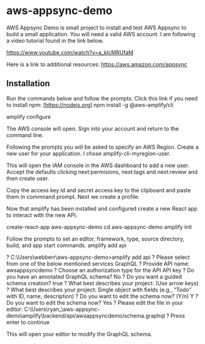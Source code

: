 # aws-appsync-demo

AWS Appsync Demo is small project to install and test AWS Appsync to build a small application. You will need a valid AWS account. I am following a video tutorial found in the link below. 

https://www.youtube.com/watch?v=a_klcMRUfaM

Here is a link to additional resources: https://aws.amazon.com/appsync

## Installation
Run the commands below and follow the prompts.
Click this link if you need to install npm: [https://nodejs.org]
npm install -g @aws-amplify/cli

amplify configure

The AWS console will open. Sign into your account and return to the command line. 

Following the prompts you will be asked to specify an AWS Region. Create a new user for your application. I chose amplify-cli-myregion-user.

This will open the IAM console in the AWS dashboard to add a new user. Accept the defaults clicking next:permisions, next:tags and next:review and then create user.

Copy the access key id and secret access key to the clipboard and paste them in commnand prompt. Next we create a profile.

Now that amplify has been installed and configured create a new React app to interact with the new API. 

create-react-app aws-appsync-demo
cd aws-appsync-demo
amplify init

Follow the prompts to set an editor, framework, type, source directory, build, and app start commands. 
amplify add api

? C:\Users\webberr\aws-appsync-demo>amplify add api
? Please select from one of the below mentioned services GraphQL
? Provide API name: awsappsyncdemo
? Choose an authorization type for the API API key
? Do you have an annotated GraphQL schema? No
? Do you want a guided schema creation? true
? What best describes your project: (Use arrow keys)
? What best describes your project: Single object with fields (e.g., “Todo” with ID, name, description)
? Do you want to edit the schema now? (Y/n) Y
? Do you want to edit the schema now? Yes
? Please edit the file in your editor: C:\Users\ryan_\aws-appsync-demo\amplify\backend/api/awsappsyncdemo/schema.graphql
? Press enter to continue

This will open your editor to modify the GraphQL schema.
